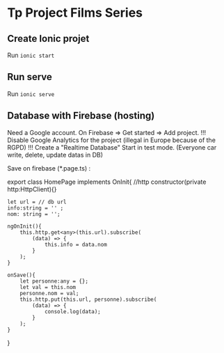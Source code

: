 # Tp Project Films Series

## Create Ionic projet
Run `ionic start`

## Run serve
Run `ionic serve` 

## Database with Firebase (hosting)

Need a Google account.
On Firebase => Get started => Add project.
!!! Disable Google Analytics for the project (illegal in Europe because of the RGPD) !!!
Create a "Realtime Database"
Start in test mode. (Everyone car write, delete, update datas in DB)

Save on firebase (*.page.ts) :

export class HomePage implements OnInit{
    //http
    constructor(private http:HttpClient){}

    let url = // db url
    info:string = '' ;
    nom: string = '';

    ngOnInit(){
        this.http.get<any>(this.url).subscribe(
            (data) => {
                this.info = data.nom
            }
        );
    }

    onSave(){
        let personne:any = {};
        let val = this.nom
        personne.nom = val;
        this.http.put(this.url, personne).subscribe(
            (data) => {
                console.log(data);
            }
        );
    }
}

